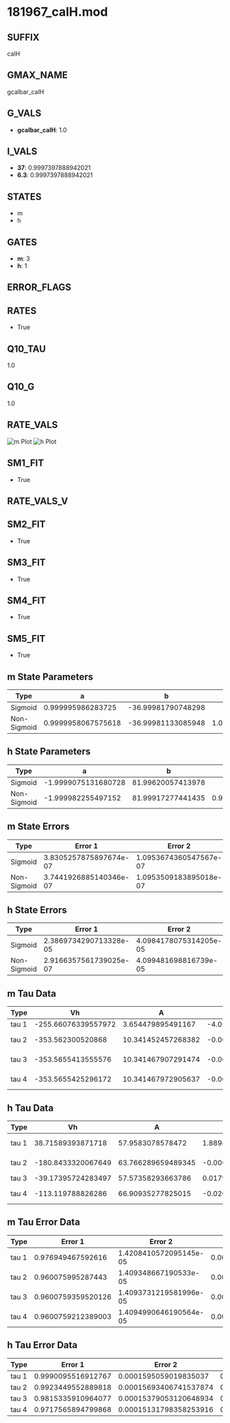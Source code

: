 # 181967_calH.mod

## SUFFIX

calH

## GMAX_NAME

gcalbar_calH

## G_VALS

- **gcalbar_calH**: 1.0

## I_VALS

- **37**: 0.9997397888942021
- **6.3**: 0.9997397888942021

## STATES

- m
- h

## GATES

- **m**: 3
- **h**: 1

## ERROR_FLAGS


## RATES

- True

## Q10_TAU

1.0

## Q10_G

1.0

## RATE_VALS

![m Plot](/Users/pbozelos/Dropbox/icg-Chai-Panos/supermodels/output_markdown_files/Ca/181967_calH.mod/images/m.png)
![h Plot](/Users/pbozelos/Dropbox/icg-Chai-Panos/supermodels/output_markdown_files/Ca/181967_calH.mod/images/h.png)

## SM1_FIT

- True

## RATE_VALS_V

## SM2_FIT

- True

## SM3_FIT

- True

## SM4_FIT

- True

## SM5_FIT

- True

## m State Parameters

| Type | a | b | c | d |
| --- | --- | --- | --- | --- |
| Sigmoid | 0.999995986283725 | -36.99981790748298 |
| Non-Sigmoid | 0.9999958067575618 | -36.99981133085948 | 1.0000000818892862 | -5.1831832094123846e-08 |

## h State Parameters

| Type | a | b | c | d |
| --- | --- | --- | --- | --- |
| Sigmoid | -1.9999075131680728 | 81.99620057413978 |
| Non-Sigmoid | -1.999982255497152 | 81.99917277441435 | 0.9999810866076042 | -6.125681877324413e-09 |

## m State Errors

| Type | Error 1 | Error 2 | Error 3 |
| --- | --- | --- | --- |
| Sigmoid | 3.8305257875897674e-07 | 1.0953674360547567e-07 | 2.48104621889381e-07 |
| Non-Sigmoid | 3.7441926885140346e-07 | 1.0953509183895018e-07 | 2.425127940071307e-07 |

## h State Errors

| Type | Error 1 | Error 2 | Error 3 |
| --- | --- | --- | --- |
| Sigmoid | 2.3869734290713328e-05 | 4.0984178075314205e-05 | 1.85396553238019e-05 |
| Non-Sigmoid | 2.9166357561739025e-07 | 4.099481698816739e-05 | 2.2653549874486062e-07 |

## m Tau Data

| Type | Vh | A | b1 | b2 | c1 | c2 | d1 | d2 | e1 | e2 |
| --- | --- | --- | --- | --- | --- | --- | --- | --- | --- | --- |
| tau 1 | -255.66076339557972 | 3.654479895491167 | -4.056299922375926e-05 | -0.030610865935815045 |
| tau 2 | -353.562300520868 | 10.341452457268382 | -0.00460519849307763 | 5.100725833856717e-06 | 0.004604308274361011 | -2.7258834495848625e-05 |
| tau 3 | -353.5655413555576 | 10.341467907291474 | -0.0046051900941795725 | 5.100757763587688e-06 | -1.3972444318234233e-13 | 0.004604330532953404 | -2.7258803432858087e-05 | 5.697398842545757e-13 |
| tau 4 | -353.5655425296172 | 10.341467972905637 | -0.004605190069933082 | 5.1007578397664865e-06 | -1.397374250178734e-13 | -7.978595509509857e-17 | 0.004604330411258337 | -2.7258803895178926e-05 | 5.68204137504551e-13 | -8.031840858436493e-17 |

## h Tau Data

| Type | Vh | A | b1 | b2 | c1 | c2 | d1 | d2 | e1 | e2 |
| --- | --- | --- | --- | --- | --- | --- | --- | --- | --- | --- |
| tau 1 | 38.71589393871718 | 57.9583078578472 | 1.8894472978063595e-05 | -1.865862678970841e-05 |
| tau 2 | -180.8433320067649 | 63.766289659489345 | -0.00014252427498191085 | 2.0179734050591607e-05 | 0.0035382772361117016 | -3.870474109787939e-06 |
| tau 3 | -39.17395724283497 | 57.57358293663786 | 0.01792371595995558 | 0.0001869714529162265 | 8.874059719423872e-07 | 0.01785250283628538 | -0.00015524690753569075 | 4.4842759516014175e-07 |
| tau 4 | -113.119788826286 | 66.90935277825015 | -0.02045661960982569 | 0.0016670020073379012 | -2.4659824329252386e-05 | 1.366003769779951e-07 | 0.020383605316342816 | -0.00018283899669588105 | 7.161742265083778e-07 | -1.0353802225284272e-09 |

## m Tau Error Data

| Type | Error 1 | Error 2 | Error 3 |
| --- | --- | --- | --- |
| tau 1 | 0.976949467592616 | 1.4208410572095145e-05 | 0.005003533512322743 |
| tau 2 | 0.960075995287443 | 1.409348667190533e-05 | 0.004917114524495025 |
| tau 3 | 0.9600759359520126 | 1.4093731219581996e-05 | 0.004917114220603346 |
| tau 4 | 0.9600759212389003 | 1.4094990646190564e-05 | 0.004917114145248834 |

## h Tau Error Data

| Type | Error 1 | Error 2 | Error 3 |
| --- | --- | --- | --- |
| tau 1 | 0.9990095516912767 | 0.0001595059019835037 | 0.01821286497080749 |
| tau 2 | 0.9923449552889818 | 0.00015693406741537874 | 0.018091363235259082 |
| tau 3 | 0.9815335910964077 | 0.00015379053120648934 | 0.017894262100584018 |
| tau 4 | 0.9717565894799868 | 0.00015131798358253916 | 0.01771601834910258 |

